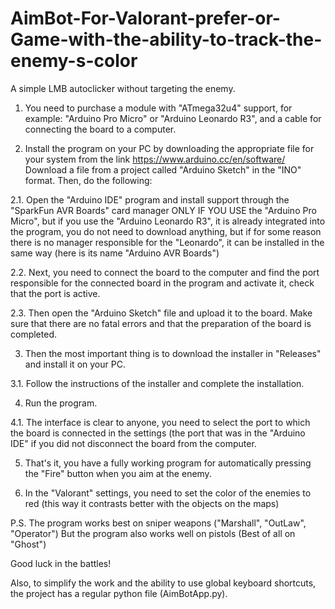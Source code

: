 # AimBot-For-Valorant-prefer-or-Game-with-the-ability-to-track-the-enemy-s-color
A simple LMB autoclicker without targeting the enemy.

1. You need to purchase a module with "ATmega32u4" support, for example: "Arduino Pro Micro" or "Arduino Leonardo R3", and a cable for connecting the board to a computer.

2. Install the program on your PC by downloading the appropriate file for your system from the link https://www.arduino.cc/en/software/
Download a file from a project called "Arduino Sketch" in the "INO" format. Then, do the following:

2.1. Open the "Arduino IDE" program and install support through the "SparkFun AVR Boards" card manager ONLY IF YOU USE the "Arduino Pro Micro", but if you use the "Arduino Leonardo R3", it is already integrated into the program, you do not need to download anything, but if for some reason there is no manager responsible for the "Leonardo", it can be installed in the same way (here is its name "Arduino AVR Boards")

2.2. Next, you need to connect the board to the computer and find the port responsible for the connected board in the program and activate it, check that the port is active. 

2.3. Then open the "Arduino Sketch" file and upload it to the board. Make sure that there are no fatal errors and that the preparation of the board is completed. 

3. Then the most important thing is to download the installer in "Releases" and install it on your PC. 

3.1. Follow the instructions of the installer and complete the installation. 

4. Run the program.

4.1. The interface is clear to anyone, you need to select the port to which the board is connected in the settings (the port that was in the "Arduino IDE" if you did not disconnect the board from the computer. 

5. That's it, you have a fully working program for automatically pressing the "Fire" button when you aim at the enemy.

6. In the "Valorant" settings, you need to set the color of the enemies to red (this way it contrasts better with the objects on the maps)

P.S. The program works best on sniper weapons ("Marshall", "OutLaw", "Operator")
But the program also works well on pistols (Best of all on "Ghost")

Good luck in the battles!

Also, to simplify the work and the ability to use global keyboard shortcuts, the project has a regular python file (AimBotApp.py).
